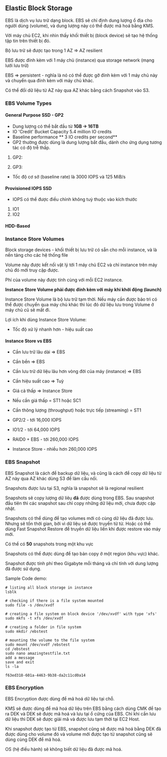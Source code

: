 ## Elastic Block Storage

EBS là dịch vụ lưu trữ dạng block. EBS sẽ chỉ định dung lượng ổ địa cho người dùng (volume), và dung lượng này có thể được mã hoá bằng KMS. 

Với máy chủ EC2, khi nhìn thấy khối thiết bị (block device) sẽ tạo hệ thống tập tin trên thiết bị đó. 

Bộ lưu trữ sẽ được tạo trong 1 AZ => AZ resilient

EBS được đính kèm với 1 máy chủ (instance) qua storage network (mạng lưới lưu trữ)

EBS => persistent - nghĩa là nó có thể được gỡ đính kèm với 1 máy chủ này và chuyển qua đính kèm với máy chủ khác. 

Có thể đổi dữ liệu từ AZ này qua AZ khác bằng cách Snapshot vào S3. 

### EBS Volume Types

#### General Purpose SSD - GP2
- Dung lượng có thể bắt đầu từ **1GB -> 16TB**
- IO 'Credit' Bucket Capacity 5.4 million IO credits 
- Baseline performance ** 3 IO credits per second**
- GP2 thường được dùng là dung lượng bắt đầu, dánh cho ứng dụng tương tác có độ trễ thấp. 

1. GP2:

2. GP3:
- Tốc độ cơ sở (baseline rate) là 3000 IOPS và 125 MiB/s


#### Provisioned IOPS SSD
- IOPS có thể được điều chỉnh không tuỳ thuộc vào kích thước
1. IO1
2. IO2

#### HDD-Based

### Instance Store Volumes

Block storage devices - khối thiết bị lưu trữ có sẵn cho mỗi instance, và là nền tảng cho các hệ thống file

Volume này được kết nối vật lý tới 1 máy chủ EC2 và chỉ instance trên máy chủ đó mới truy cập được. 

Phí của volume này được tính cùng với mỗi EC2 instance. 

**Instance Store Volume phải được đính kèm với máy khi khởi động (launch)**

Instance Store Volume là bộ lưu trữ tạm thời. Nếu máy cần được bảo trì có thể được chuyển qua máy chủ khác thì lúc đó dữ liệu lưu trong Volume ở máy chủ cũ sẽ mất đi.

Lợi ích khi dùng Instance Store Volume:
 - Tốc độ xử lý nhanh hơn - hiệu suất cao

#### Instance Store vs EBS

- Cần lưu trữ lâu dài => EBS
- Cần bền => EBS
- Cần lưu trữ dữ liệu lâu hơn vòng đời của máy (instance) => EBS
- Cần hiệu suất cao => Tuỳ
- Giá cả thấp => Instance Store

- Nếu cần giá thấp = ST1 hoặc SC1
- Cần thông lượng (throughput) hoặc trực tiếp (streaming) = ST1

- GP2/2 - tới 16,000 IOPS
- IO1/2 - tới 64,000 IOPS
- RAID0 + EBS - tới 260,000 IOPS
- Instance Store - nhiều hơn 260,000 IOPS

### EBS Snapshot
EBS Snapshot là cách để backup dữ liệu, và cũng là cách để copy dữ liệu từ AZ này qua AZ khác dùng S3 để làm cầu nối. 

Snapshots được lưu tại S3, nghĩa là snapshot sẽ là regional resilient

Snapshots sẽ copy lượng dữ liêụ **đã** được dùng trong EBS. Sau snapshot đầu tiên thì các snapshot sau chỉ copy những dữ liệu mới, chưa được cập nhật. 

Snapshots có thể dùng để tạo volumes mới có cùng dữ liệu đã được lưu. Nhưng sẽ tốn thời gian, bởi vì dữ liệu sẽ được truyền từ từ. Hoặc có thể dùng Fast Snapshot Restore để truyền dữ liệu liền khi được restore vào máy mới.

Có thể có **50** snapshots trong một khu vực

Snapshots có thể được dùng để tạo bản copy ở một region (khu vực) khác.

Snapshot được tính phí theo Gigabyte mỗi tháng và chỉ tính với dung lượng đã được sử dụng. 


Sample Code demo:

```
# listing all block storage in instance
lsblk

# checking if there is a file system mounted
sudo file -s /dev/xvdf

# creating a file system on block device '/dev/xvdf' with type 'xfs'
sudo mkfs -t xfs /dev/xvdf

# creating a folder in file system
sudo mkdir /ebstest

# mounting the volume to the file system
sudo mount /dev/xvdf /ebstest
cd /ebstest
sudo nano amazingtestfile.txt
add a message
save and exit
ls -la

f63ed318-601a-4463-9b38-da2c11cd0a14

```

### EBS Encryption

EBS Encryption được dùng để mã hoá dữ liệu tại chỗ.

KMS sẽ được dùng để mã hoá dữ liệu trên EBS bằng cách dùng CMK để tạo ra DEK và DEK sẽ được mã hoá và lưu tại ổ cứng của EBS. Chỉ khi cần lưu dữ liệu thì DEK sẽ được giải mã và được lưu tạm thời tại EC2 Host. 

Khi snapshot được tạo từ EBS, snapshot cũng sẽ được mã hoá bằng DEK đã được dùng cho volume đó và volume mới được tạo từ snapshot cũng sẽ dùng cùng DEK để mã hoá. 

OS (hệ điều hành) sẽ không biết dữ liệu đã được mã hoá.

